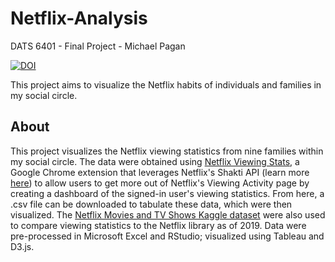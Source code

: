 # Netflix-Analysis
DATS 6401 - Final Project - Michael Pagan

[![DOI](https://zenodo.org/badge/278671066.svg)](https://zenodo.org/badge/latestdoi/278671066)

This project aims to visualize the Netflix habits of individuals and families in my social circle.

## About 
This project visualizes the Netflix viewing statistics from nine families within my social circle. The data were obtained using 
            <a href="https://chrome.google.com/webstore/detail/netflix-viewing-stats/bckfpnenhimfckndcceonmkhheinmkob?hl=en">Netflix Viewing Stats</a>, a
            Google Chrome extension that leverages Netflix's Shakti API (learn more <a href="https://github.com/oldgalileo/shakti)">here</a>) to
            allow users to get more out of Netflix's Viewing Activity page by creating a dashboard of the signed-in user's viewing statistics. From here,
            a .csv file can be downloaded to tabulate these data, which were then visualized. The <a href="https://www.kaggle.com/shivamb/netflix-shows">Netflix Movies and TV Shows Kaggle dataset</a>
            were also used to compare viewing statistics to the Netflix library as of 2019. Data were pre-processed in Microsoft Excel and RStudio; visualized using Tableau and D3.js. 
